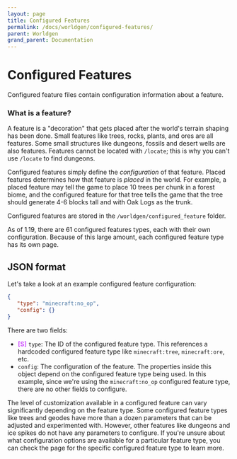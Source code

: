 ```yaml
---
layout: page
title: Configured Features
permalink: /docs/worldgen/configured-features/
parent: Worldgen
grand_parent: Documentation
---
```


<style>
re {color:#FF6F6F;font-weight:bold}
or {color:#FEC856;font-weight:bold}
ye {color:#FBFF55;font-weight:bold}
gr {color:#00E61D;font-weight:bold}
bl {color:#5573FF;font-weight:bold}
pu {color:#CE52FE;font-weight:bold}
</style>

# Configured Features

Configured feature files contain configuration information about a feature. 

### What is a feature?

A feature is a "decoration" that gets placed after the world's terrain shaping has been done. Small features like trees, rocks, plants, and ores are all features. Some small structures like dungeons, fossils and desert wells are also features. Features cannot be located with `/locate`; this is why you can't use `/locate` to find dungeons.

Configured features simply define the *configuration* of that feature. Placed features determines how that feature is *placed* in the world. For example, a placed feature may tell the game to place 10 trees per chunk in a forest biome, and the configured feature for that tree tells the game that the tree should generate 4-6 blocks tall and with Oak Logs as the trunk.

Configured features are stored in the `/worldgen/configured_feature` folder.

As of 1.19, there are 61 configured features types, each with their own configuration. Because of this large amount, each configured feature type has its own page.

## JSON format

Let's take a look at an example configured feature configuration:
```json
{
   "type": "minecraft:no_op",
   "config": {}
}
```

There are two fields:

* ‌<pu>[S]</pu> `type`: The ID of the configured feature type. This references a hardcoded configured feature type like `minecraft:tree`, `minecraft:ore`, etc.
* `config`: The configuration of the feature. The properties inside this object depend on the configured feature type being used. In this example, since we're using the `minecraft:no_op` configured feature type, there are no other fields to configure.

The level of customization available in a configured feature can vary significantly depending on the feature type. Some configured feature types like trees and geodes have more than a dozen parameters that can be adjusted and experimented with. However, other features like dungeons and ice spikes do not have any parameters to configure. If you're unsure about what configuration options are available for a particular feature type, you can check the page for the specific configured feature type to learn more.

